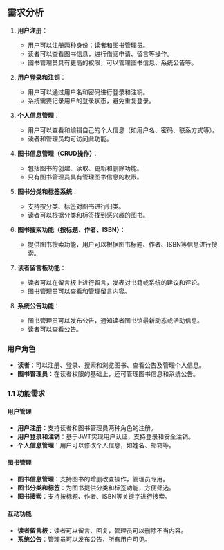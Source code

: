 ## 需求分析

1. **用户注册**：
   - 用户可以注册两种身份：读者和图书管理员。
   - 读者可以查看图书信息，进行借阅申请、留言等操作。
   - 图书管理员具有更高的权限，可以管理图书信息、系统公告等。

2. **用户登录和注销**：
   - 用户可以通过用户名和密码进行登录和注销。
   - 系统需要记录用户的登录状态，避免重复登录。

3. **个人信息管理**：
   - 用户可以查看和编辑自己的个人信息（如用户名、密码、联系方式等）。
   - 读者和管理员均可访问此功能。

4. **图书信息管理（CRUD操作）**：
   - 包括图书的创建、读取、更新和删除功能。
   - 只有图书管理员具有管理图书信息的权限。

5. **图书分类和标签系统**：
   - 支持按分类、标签对图书进行归类。
   - 读者可以根据分类和标签找到感兴趣的图书。

6. **图书搜索功能（按标题、作者、ISBN）**：
   - 提供图书搜索功能，用户可以根据图书标题、作者、ISBN等信息进行搜索。

7. **读者留言板功能**：
   - 读者可以在留言板上进行留言，发表对书籍或系统的建议和评论。
   - 图书管理员可以查看和管理留言内容。

8. **系统公告功能**：
   - 图书管理员可以发布公告，通知读者图书馆最新动态或活动信息。
   - 读者可以查看公告。

### 用户角色
- **读者**：可以注册、登录、搜索和浏览图书、查看公告及管理个人信息。
- **图书管理员**：在读者权限的基础上，还可管理图书信息和系统公告。


### 1.1 功能需求
#### 用户管理
- **用户注册**：支持读者和图书管理员两种角色的注册。
- **用户登录和注销**：基于JWT实现用户认证，支持登录和安全注销。
- **个人信息管理**：用户可以修改个人信息，如姓名、邮箱等。

#### 图书管理
- **图书信息管理**：支持图书的增删改查操作，管理员专用。
- **图书分类和标签**：为图书提供分类和标签功能，方便筛选。
- **图书搜索**：支持按标题、作者、ISBN等关键字进行搜索。

#### 互动功能
- **读者留言板**：读者可以留言、回复，管理员可以删除不当内容。
- **系统公告**：管理员可以发布公告，所有用户可见。
